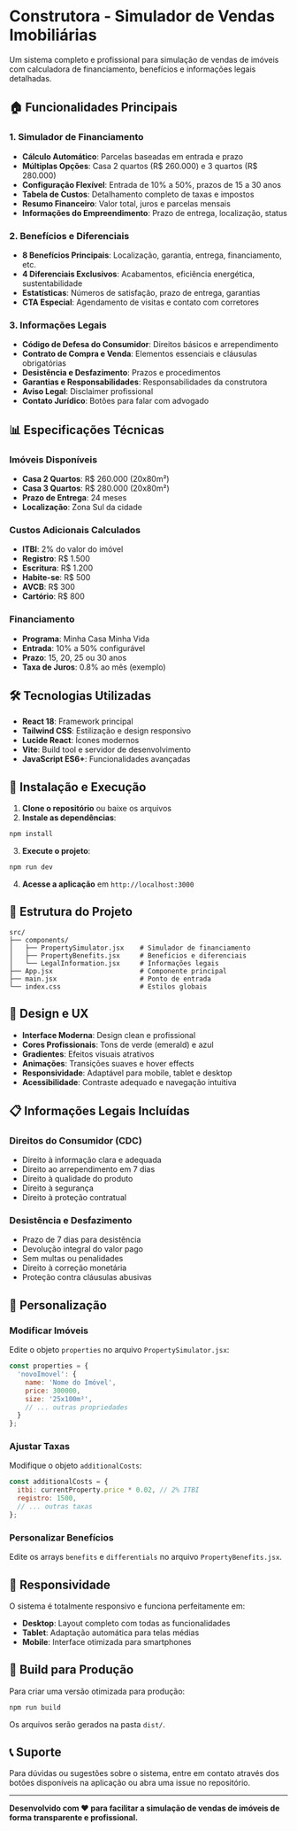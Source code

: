 # Construtora - Simulador de Vendas Imobiliárias

Um sistema completo e profissional para simulação de vendas de imóveis com calculadora de financiamento, benefícios e informações legais detalhadas.

## 🏠 Funcionalidades Principais

### 1. Simulador de Financiamento
- **Cálculo Automático**: Parcelas baseadas em entrada e prazo
- **Múltiplas Opções**: Casa 2 quartos (R$ 260.000) e 3 quartos (R$ 280.000)
- **Configuração Flexível**: Entrada de 10% a 50%, prazos de 15 a 30 anos
- **Tabela de Custos**: Detalhamento completo de taxas e impostos
- **Resumo Financeiro**: Valor total, juros e parcelas mensais
- **Informações do Empreendimento**: Prazo de entrega, localização, status

### 2. Benefícios e Diferenciais
- **8 Benefícios Principais**: Localização, garantia, entrega, financiamento, etc.
- **4 Diferenciais Exclusivos**: Acabamentos, eficiência energética, sustentabilidade
- **Estatísticas**: Números de satisfação, prazo de entrega, garantias
- **CTA Especial**: Agendamento de visitas e contato com corretores

### 3. Informações Legais
- **Código de Defesa do Consumidor**: Direitos básicos e arrependimento
- **Contrato de Compra e Venda**: Elementos essenciais e cláusulas obrigatórias
- **Desistência e Desfazimento**: Prazos e procedimentos
- **Garantias e Responsabilidades**: Responsabilidades da construtora
- **Aviso Legal**: Disclaimer profissional
- **Contato Jurídico**: Botões para falar com advogado

## 📊 Especificações Técnicas

### Imóveis Disponíveis
- **Casa 2 Quartos**: R$ 260.000 (20x80m²)
- **Casa 3 Quartos**: R$ 280.000 (20x80m²)
- **Prazo de Entrega**: 24 meses
- **Localização**: Zona Sul da cidade

### Custos Adicionais Calculados
- **ITBI**: 2% do valor do imóvel
- **Registro**: R$ 1.500
- **Escritura**: R$ 1.200
- **Habite-se**: R$ 500
- **AVCB**: R$ 300
- **Cartório**: R$ 800

### Financiamento
- **Programa**: Minha Casa Minha Vida
- **Entrada**: 10% a 50% configurável
- **Prazo**: 15, 20, 25 ou 30 anos
- **Taxa de Juros**: 0.8% ao mês (exemplo)

## 🛠️ Tecnologias Utilizadas

- **React 18**: Framework principal
- **Tailwind CSS**: Estilização e design responsivo
- **Lucide React**: Ícones modernos
- **Vite**: Build tool e servidor de desenvolvimento
- **JavaScript ES6+**: Funcionalidades avançadas

## 🚀 Instalação e Execução

1. **Clone o repositório** ou baixe os arquivos
2. **Instale as dependências**:
```bash
npm install
```

3. **Execute o projeto**:
```bash
npm run dev
```

4. **Acesse a aplicação** em `http://localhost:3000`

## 📁 Estrutura do Projeto

```
src/
├── components/
│   ├── PropertySimulator.jsx    # Simulador de financiamento
│   ├── PropertyBenefits.jsx     # Benefícios e diferenciais
│   └── LegalInformation.jsx     # Informações legais
├── App.jsx                      # Componente principal
├── main.jsx                     # Ponto de entrada
└── index.css                    # Estilos globais
```

## 🎨 Design e UX

- **Interface Moderna**: Design clean e profissional
- **Cores Profissionais**: Tons de verde (emerald) e azul
- **Gradientes**: Efeitos visuais atrativos
- **Animações**: Transições suaves e hover effects
- **Responsividade**: Adaptável para mobile, tablet e desktop
- **Acessibilidade**: Contraste adequado e navegação intuitiva

## 📋 Informações Legais Incluídas

### Direitos do Consumidor (CDC)
- Direito à informação clara e adequada
- Direito ao arrependimento em 7 dias
- Direito à qualidade do produto
- Direito à segurança
- Direito à proteção contratual

### Desistência e Desfazimento
- Prazo de 7 dias para desistência
- Devolução integral do valor pago
- Sem multas ou penalidades
- Direito à correção monetária
- Proteção contra cláusulas abusivas

## 🔧 Personalização

### Modificar Imóveis
Edite o objeto `properties` no arquivo `PropertySimulator.jsx`:
```javascript
const properties = {
  'novoImovel': {
    name: 'Nome do Imóvel',
    price: 300000,
    size: '25x100m²',
    // ... outras propriedades
  }
};
```

### Ajustar Taxas
Modifique o objeto `additionalCosts`:
```javascript
const additionalCosts = {
  itbi: currentProperty.price * 0.02, // 2% ITBI
  registro: 1500,
  // ... outras taxas
};
```

### Personalizar Benefícios
Edite os arrays `benefits` e `differentials` no arquivo `PropertyBenefits.jsx`.

## 📱 Responsividade

O sistema é totalmente responsivo e funciona perfeitamente em:
- **Desktop**: Layout completo com todas as funcionalidades
- **Tablet**: Adaptação automática para telas médias
- **Mobile**: Interface otimizada para smartphones

## 🚀 Build para Produção

Para criar uma versão otimizada para produção:
```bash
npm run build
```

Os arquivos serão gerados na pasta `dist/`.

## 📞 Suporte

Para dúvidas ou sugestões sobre o sistema, entre em contato através dos botões disponíveis na aplicação ou abra uma issue no repositório.

---

**Desenvolvido com ❤️ para facilitar a simulação de vendas de imóveis de forma transparente e profissional.**
